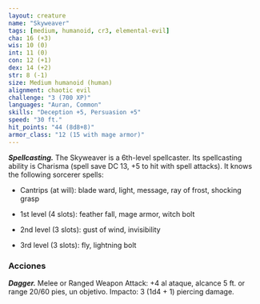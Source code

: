 ```yaml
---
layout: creature
name: "Skyweaver"
tags: [medium, humanoid, cr3, elemental-evil]
cha: 16 (+3)
wis: 10 (0)
int: 11 (0)
con: 12 (+1)
dex: 14 (+2)
str: 8 (-1)
size: Medium humanoid (human)
alignment: chaotic evil
challenge: "3 (700 XP)"
languages: "Auran, Common"
skills: "Deception +5, Persuasion +5"
speed: "30 ft."
hit_points: "44 (8d8+8)"
armor_class: "12 (15 with mage armor)"
---
```


***Spellcasting.*** The Skyweaver is a 6th-level spellcaster. Its spellcasting ability is Charisma (spell save DC 13, +5 to hit with spell attacks). It knows the following sorcerer spells:

* Cantrips (at will): blade ward, light, message, ray of frost, shocking grasp

* 1st level (4 slots): feather fall, mage armor, witch bolt

* 2nd level (3 slots): gust of wind, invisibility

* 3rd level (3 slots): fly, lightning bolt

### Acciones

***Dagger.*** Melee or Ranged Weapon Attack: +4 al ataque, alcance 5 ft. or range 20/60 pies, un objetivo. Impacto: 3 (1d4 + 1) piercing damage.